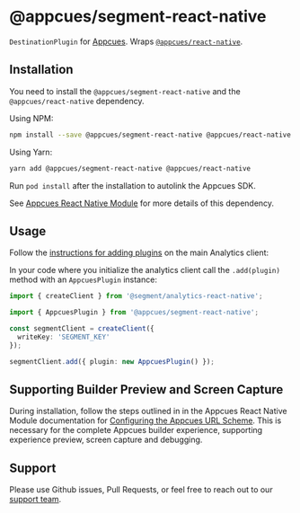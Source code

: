 # @appcues/segment-react-native

`DestinationPlugin` for [Appcues](https://www.appcues.com/). Wraps [`@appcues/react-native`](https://github.com/appcues/appcues-react-native-module).

## Installation

You need to install the `@appcues/segment-react-native` and the `@appcues/react-native` dependency.

Using NPM:
```bash
npm install --save @appcues/segment-react-native @appcues/react-native
```

Using Yarn:
```bash
yarn add @appcues/segment-react-native @appcues/react-native
```

Run `pod install` after the installation to autolink the Appcues SDK.

See [Appcues React Native Module](https://github.com/appcues/appcues-react-native-module) for more details of this dependency.
## Usage

Follow the [instructions for adding plugins](https://github.com/segmentio/analytics-react-native#adding-plugins) on the main Analytics client:

In your code where you initialize the analytics client call the `.add(plugin)` method with an `AppcuesPlugin` instance:

```ts
import { createClient } from '@segment/analytics-react-native';

import { AppcuesPlugin } from '@appcues/segment-react-native';

const segmentClient = createClient({
  writeKey: 'SEGMENT_KEY'
});

segmentClient.add({ plugin: new AppcuesPlugin() });
```

## Supporting Builder Preview and Screen Capture

During installation, follow the steps outlined in in the Appcues React Native Module documentation for [Configuring the Appcues URL Scheme](https://github.com/appcues/appcues-react-native-module/blob/main/docs/URLSchemeConfiguring.md). This is necessary for the complete Appcues builder experience, supporting experience preview, screen capture and debugging.

## Support

Please use Github issues, Pull Requests, or feel free to reach out to our [support team](support@appcues.com).
